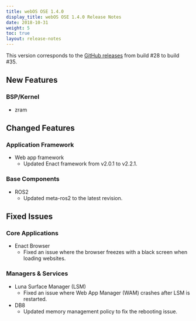 ```yaml
---
title: webOS OSE 1.4.0
display_title: webOS OSE 1.4.0 Release Notes
date: 2018-10-31
weight: 5
toc: true
layout: release-notes
---
```


This version corresponds to the [GitHub releases](https://github.com/webosose/build-webos/releases) from build #28 to build #35.

## New Features

### BSP/Kernel

* zram

## Changed Features

### Application Framework

* Web app framework
    * Updated Enact framework from v2.0.1 to v2.2.1.

### Base Components

* ROS2
    * Updated meta-ros2 to the latest revision.

## Fixed Issues

### Core Applications

* Enact Browser
    * Fixed an issue where the browser freezes with a black screen when loading websites.

### Managers & Services

* Luna Surface Manager (LSM)
    * Fixed an issue where Web App Manager (WAM) crashes after LSM is restarted.
* DB8
    * Updated memory management policy to fix the rebooting issue.
